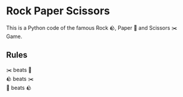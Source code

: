 # Rock Paper Scissors

This is a Python code of the famous Rock 🪨, Paper 📃 and Scissors ✂️ Game.

## Rules
✂️ beats 📃 <br>
🪨 beats ✂️<br>
📃 beats 🪨

